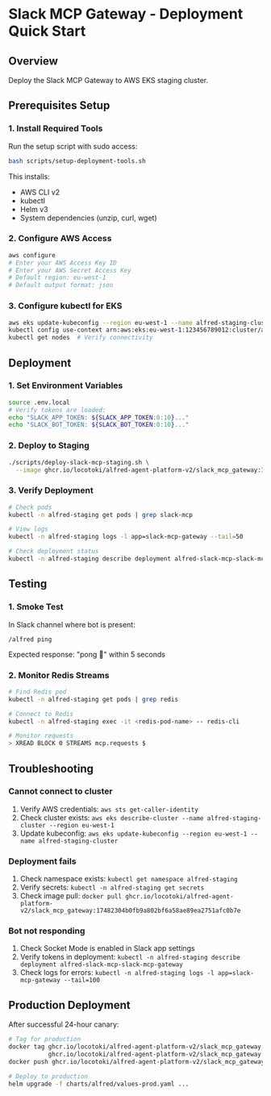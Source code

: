 # Slack MCP Gateway - Deployment Quick Start

## Overview
Deploy the Slack MCP Gateway to AWS EKS staging cluster.

## Prerequisites Setup

### 1. Install Required Tools
Run the setup script with sudo access:
```bash
bash scripts/setup-deployment-tools.sh
```

This installs:
- AWS CLI v2
- kubectl
- Helm v3
- System dependencies (unzip, curl, wget)

### 2. Configure AWS Access
```bash
aws configure
# Enter your AWS Access Key ID
# Enter your AWS Secret Access Key
# Default region: eu-west-1
# Default output format: json
```

### 3. Configure kubectl for EKS
```bash
aws eks update-kubeconfig --region eu-west-1 --name alfred-staging-cluster
kubectl config use-context arn:aws:eks:eu-west-1:123456789012:cluster/alfred-staging-cluster
kubectl get nodes  # Verify connectivity
```

## Deployment

### 1. Set Environment Variables
```bash
source .env.local
# Verify tokens are loaded:
echo "SLACK_APP_TOKEN: ${SLACK_APP_TOKEN:0:10}..."
echo "SLACK_BOT_TOKEN: ${SLACK_BOT_TOKEN:0:10}..."
```

### 2. Deploy to Staging
```bash
./scripts/deploy-slack-mcp-staging.sh \
  --image ghcr.io/locotoki/alfred-agent-platform-v2/slack_mcp_gateway:17482304b0fb9a802bf6a58ae89ea2751afc0b7e
```

### 3. Verify Deployment
```bash
# Check pods
kubectl -n alfred-staging get pods | grep slack-mcp

# View logs
kubectl -n alfred-staging logs -l app=slack-mcp-gateway --tail=50

# Check deployment status
kubectl -n alfred-staging describe deployment alfred-slack-mcp-slack-mcp-gateway
```

## Testing

### 1. Smoke Test
In Slack channel where bot is present:
```
/alfred ping
```
Expected response: "pong 🎉" within 5 seconds

### 2. Monitor Redis Streams
```bash
# Find Redis pod
kubectl -n alfred-staging get pods | grep redis

# Connect to Redis
kubectl -n alfred-staging exec -it <redis-pod-name> -- redis-cli

# Monitor requests
> XREAD BLOCK 0 STREAMS mcp.requests $
```

## Troubleshooting

### Cannot connect to cluster
1. Verify AWS credentials: `aws sts get-caller-identity`
2. Check cluster exists: `aws eks describe-cluster --name alfred-staging-cluster --region eu-west-1`
3. Update kubeconfig: `aws eks update-kubeconfig --region eu-west-1 --name alfred-staging-cluster`

### Deployment fails
1. Check namespace exists: `kubectl get namespace alfred-staging`
2. Verify secrets: `kubectl -n alfred-staging get secrets`
3. Check image pull: `docker pull ghcr.io/locotoki/alfred-agent-platform-v2/slack_mcp_gateway:17482304b0fb9a802bf6a58ae89ea2751afc0b7e`

### Bot not responding
1. Check Socket Mode is enabled in Slack app settings
2. Verify tokens in deployment: `kubectl -n alfred-staging describe deployment alfred-slack-mcp-slack-mcp-gateway`
3. Check logs for errors: `kubectl -n alfred-staging logs -l app=slack-mcp-gateway --tail=100`

## Production Deployment
After successful 24-hour canary:
```bash
# Tag for production
docker tag ghcr.io/locotoki/alfred-agent-platform-v2/slack_mcp_gateway:17482304b0fb9a802bf6a58ae89ea2751afc0b7e \
           ghcr.io/locotoki/alfred-agent-platform-v2/slack_mcp_gateway:v0.1.0
docker push ghcr.io/locotoki/alfred-agent-platform-v2/slack_mcp_gateway:v0.1.0

# Deploy to production
helm upgrade -f charts/alfred/values-prod.yaml ...
```
